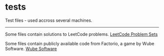 # tests

Test files - used accross several machines.

---
Some files contain solutions to LeetCode problems. [LeetCode Problem Sets](https://leetcode.com/problemset/all/)

Some files contain publicly available code from Factorio, a game by Wube Software. [Wube Software](https://www.factorio.com/game/about)
